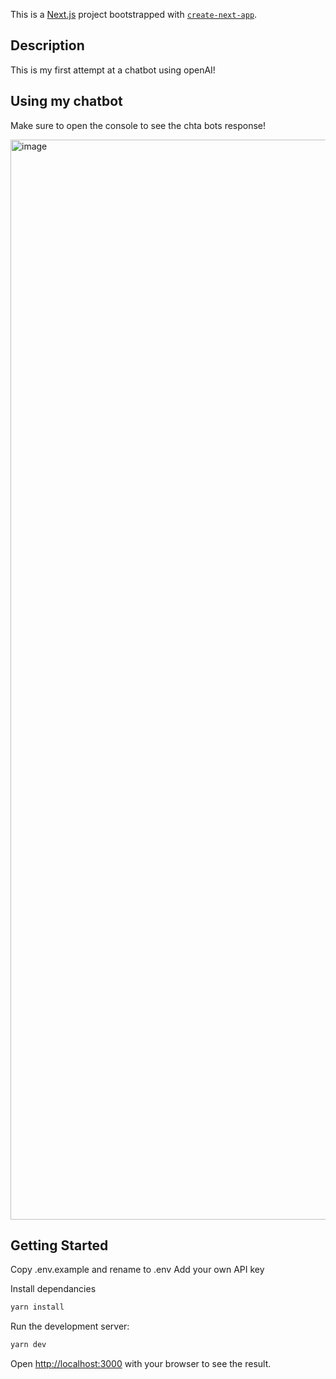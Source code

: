 This is a [Next.js](https://nextjs.org/) project bootstrapped with [`create-next-app`](https://github.com/vercel/next.js/tree/canary/packages/create-next-app).

## Description

This is my first attempt at a chatbot using openAI!

## Using my chatbot

Make sure to open the console to see the chta bots response!

<img width="1728" alt="image" src="https://github.com/user-attachments/assets/c981db65-bf0b-4b38-9275-878ac39b55e1">


## Getting Started

Copy .env.example and rename to .env
Add your own API key

Install dependancies
```bash
yarn install
```

Run the development server:
```bash
yarn dev
```

Open [http://localhost:3000](http://localhost:3000) with your browser to see the result.

